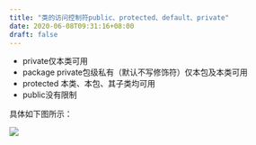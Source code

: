 ```yaml
---
title: "类的访问控制符public、protected、default、private"
date: 2020-06-08T09:31:16+08:00
draft: false
---
```


+ private仅本类可用
+ package private包级私有（默认不写修饰符）仅本包及本类可用
+ protected 本类、本包、其子类均可用
+ public没有限制

具体如下图所示：

![](/images/private&protected&public.png)
